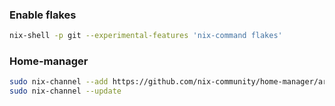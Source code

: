 ### Enable flakes

```bash
nix-shell -p git --experimental-features 'nix-command flakes'
```

### Home-manager

```bash
sudo nix-channel --add https://github.com/nix-community/home-manager/archive/release-24.11.tar.gz home-manager
sudo nix-channel --update
```

